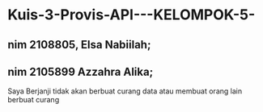 # Kuis-3-Provis-API---KELOMPOK-5-

## nim 2108805, Elsa Nabiilah; 
## nim 2105899 Azzahra Alika;
Saya Berjanji tidak akan berbuat curang data atau membuat orang lain berbuat curang



